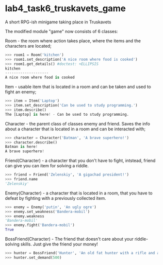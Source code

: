 # lab4_task6_truskavets_game
A short RPG-ish minigame taking place in Truskavets


The modified module "game" now consists of 6 classes:

Room - the room where action takes place, where the items and the characters are located;
```python
>>> room1 = Room('kitchen')
>>> room1.set_description('A nice room where food is cooked')
>>> room1.get_details() #doctest: +ELLIPSIS
kitchen
--------------------
A nice room where food is cooked
```
Item - usable item that is located in a room and can be taken and used to fight an enemy;
```python
>>> item = Item('Laptop')
>>> item.set_description('Can be used to study programming.')
>>> item.describe()
The [Laptop] is here! - Can be used to study programming.
```
Character - the parent class of classes enemy and friend. Saves the info about a character that is located in a room and can be interacted with;
```python
>>> character = Character('Batman', 'A brave superhero!')
>>> character.describe()
Batman is here!
A brave superhero!
```
Friend(Character) - a character that you don't have to fight, intstead, friend can give you can item for solving a riddle.
```python
>>> friend = Friend('Zelenskiy', 'A gigachad president!')
>>> friend.name
'Zelenskiy'
```
Enemy(Character) - a character that is located in a room, that you have to defeat by fighting with a previously collected item.
```python
>>> enemy = Enemy('putin', 'An ugly ogre')
>>> enemy.set_weakness('Bandera-mobil')
>>> enemy.weakness
'Bandera-mobil'
>>> enemy.fight('Bandera-mobil')
True
```
BossFriend(Character) -     The friend that doesn't care about your riddle-solving skills. Just give the friend your money!
```python
>>> hunter = BossFriend('Hunter', 'An old fat hunter with a rifle and a long mustache.')
>>> hunter.set_demand(500)
```
